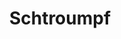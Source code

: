 ---
layout: term
title: 'Schtroumpf'
name: schtroumpf
description: "surnom donné aux résistants en raison de la couleur de leur faction"
---